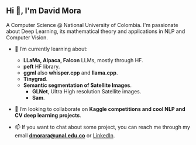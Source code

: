 ## Hi 👋, I'm David Mora</h2>
A Computer Science @ National University of Colombia. I'm passionate about Deep Learning, its mathematical theory and applications in NLP and Computer Vision.

- 🔭 I’m currently learning about:
    - **LLaMa, Alpaca, Falcon** LLMs, mostly through HF.
    - **peft** HF library.
    - **ggml** also **whisper.cpp** and **llama.cpp**.
    - **Tinygrad**.
    - **Semantic segmentation of Satellite Images**.
        - **GLNet**, Ultra High resolution Satellite images.
        - **Sam**.

- 👯 I’m looking to collaborate on **Kaggle competitions and cool NLP and CV deep learning projects**.

- 📫 If you want to chat about some project, you can reach me through my email **dmorara@unal.edu.co** or [LinkedIn](https://www.linkedin.com/in/davidfmora/).